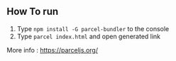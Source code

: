 ## How To run

1. Type `npm install -G parcel-bundler` to the console
2. Type `parcel index.html` and open generated link

More info : https://parceljs.org/
